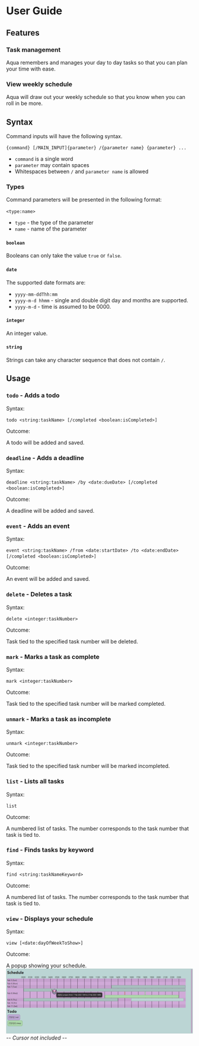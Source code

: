 # User Guide

## Features

### Task management

Aqua remembers and manages your day to day tasks so that you can plan your time with ease.

### View weekly schedule

Aqua will draw out your weekly schedule so that you know when you can roll in be more.

## Syntax

Command inputs will have the following syntax.

```text
{command} [/MAIN_INPUT]{parameter} /{parameter name} {parameter} ...
```

- `command` is a single word
- `parameter` may contain spaces
- Whitespaces between `/` and `parameter name` is allowed

### Types

Command parameters will be presented in the following format:

`<type:name>`

- `type` - the type of the parameter
- `name` - name of the parameter

#### `boolean`

Booleans can only take the value `true` or `false`.

#### `date`

The supported date formats are:

- `yyyy-mm-ddThh:mm`
- `yyyy-m-d hhmm` - single and double digit day and months are supported.
- `yyyy-m-d` - time is assumed to be 0000.

#### `integer`

An integer value.

#### `string`

Strings can take any character sequence that does not contain `/`.

## Usage

### `todo` - Adds a todo

Syntax:

```text
todo <string:taskName> [/completed <boolean:isCompleted>]
```

Outcome:

A todo will be added and saved.

### `deadline` - Adds a deadline

Syntax:

```text
deadline <string:taskName> /by <date:dueDate> [/completed <boolean:isCompleted>]
```

Outcome:

A deadline will be added and saved.

### `event` - Adds an event

Syntax:

```text
event <string:taskName> /from <date:startDate> /to <date:endDate> [/completed <boolean:isCompleted>]
```

Outcome:

An event will be added and saved.

### `delete` - Deletes a task

Syntax:

```text
delete <integer:taskNumber>
```

Outcome:

Task tied to the specified task number will be deleted.

### `mark` - Marks a task as complete

Syntax:

```text
mark <integer:taskNumber>
```

Outcome:

Task tied to the specified task number will be marked completed.

### `unmark` - Marks a task as incomplete

Syntax:

```text
unmark <integer:taskNumber>
```

Outcome:

Task tied to the specified task number will be marked incompleted.

### `list` - Lists all tasks

Syntax:

```text
list
```

Outcome:

A numbered list of tasks. The number corresponds to the task number that task is tied to.

### `find` - Finds tasks by keyword

Syntax:

```text
find <string:taskNameKeyword>
```

Outcome:

A numbered list of tasks. The number corresponds to the task number that task is tied to.

### `view` - Displays your schedule

Syntax:

```text
view [<date:dayOfWeekToShow>]
```

Outcome:

A popup showing your schedule.
![example](schedule.png)
-- _Cursor not included_ --
